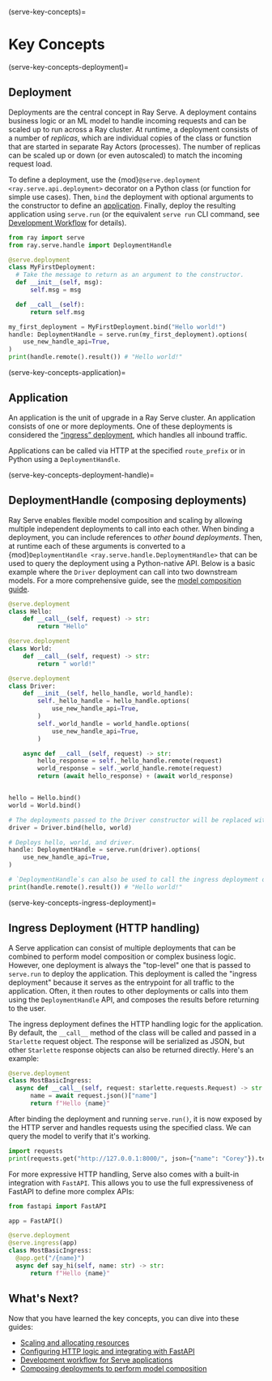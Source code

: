 (serve-key-concepts)=

# Key Concepts

(serve-key-concepts-deployment)=

## Deployment

Deployments are the central concept in Ray Serve.
A deployment contains business logic or an ML model to handle incoming requests and can be scaled up to run across a Ray cluster.
At runtime, a deployment consists of a number of *replicas*, which are individual copies of the class or function that are started in separate Ray Actors (processes).
The number of replicas can be scaled up or down (or even autoscaled) to match the incoming request load.

To define a deployment, use the {mod}`@serve.deployment <ray.serve.api.deployment>` decorator on a Python class (or function for simple use cases).
Then, `bind` the deployment with optional arguments to the constructor to define an [application](serve-key-concepts-application).
Finally, deploy the resulting application using `serve.run` (or the equivalent `serve run` CLI command, see [Development Workflow](serve-dev-workflow) for details).

```python
from ray import serve
from ray.serve.handle import DeploymentHandle

@serve.deployment
class MyFirstDeployment:
  # Take the message to return as an argument to the constructor.
  def __init__(self, msg):
      self.msg = msg

  def __call__(self):
      return self.msg

my_first_deployment = MyFirstDeployment.bind("Hello world!")
handle: DeploymentHandle = serve.run(my_first_deployment).options(
    use_new_handle_api=True,
)
print(handle.remote().result()) # "Hello world!"
```

(serve-key-concepts-application)=

## Application

An application is the unit of upgrade in a Ray Serve cluster. An application consists of one or more deployments. One of these deployments is considered the [“ingress” deployment](serve-key-concepts-ingress-deployment), which handles all inbound traffic.

Applications can be called via HTTP at the specified `route_prefix` or in Python using a `DeploymentHandle`.
 
(serve-key-concepts-deployment-handle)=

## DeploymentHandle (composing deployments)

Ray Serve enables flexible model composition and scaling by allowing multiple independent deployments to call into each other.
When binding a deployment, you can include references to _other bound deployments_.
Then, at runtime each of these arguments is converted to a {mod}`DeploymentHandle <ray.serve.handle.DeploymentHandle>` that can be used to query the deployment using a Python-native API.
Below is a basic example where the `Driver` deployment can call into two downstream models.
For a more comprehensive guide, see the [model composition guide](serve-model-composition).

```python
@serve.deployment
class Hello:
    def __call__(self, request) -> str:
        return "Hello"

@serve.deployment
class World:
    def __call__(self, request) -> str:
        return " world!"

@serve.deployment
class Driver:
    def __init__(self, hello_handle, world_handle):
        self._hello_handle = hello_handle.options(
            use_new_handle_api=True,
        )
        self._world_handle = world_handle.options(
            use_new_handle_api=True,
        )

    async def __call__(self, request) -> str:
        hello_response = self._hello_handle.remote(request)
        world_response = self._world_handle.remote(request)
        return (await hello_response) + (await world_response)


hello = Hello.bind()
world = World.bind()

# The deployments passed to the Driver constructor will be replaced with handles.
driver = Driver.bind(hello, world)

# Deploys hello, world, and driver.
handle: DeploymentHandle = serve.run(driver).options(
    use_new_handle_api=True,
)

# `DeploymentHandle`s can also be used to call the ingress deployment of an application.
print(handle.remote().result()) # "Hello world!"
```

(serve-key-concepts-ingress-deployment)=

## Ingress Deployment (HTTP handling)

A Serve application can consist of multiple deployments that can be combined to perform model composition or complex business logic.
However, one deployment is always the "top-level" one that is passed to `serve.run` to deploy the application.
This deployment is called the "ingress deployment" because it serves as the entrypoint for all traffic to the application.
Often, it then routes to other deployments or calls into them using the `DeploymentHandle` API, and composes the results before returning to the user.

The ingress deployment defines the HTTP handling logic for the application.
By default, the `__call__` method of the class will be called and passed in a `Starlette` request object.
The response will be serialized as JSON, but other `Starlette` response objects can also be returned directly.
Here's an example:

```python
@serve.deployment
class MostBasicIngress:
  async def __call__(self, request: starlette.requests.Request) -> str:
      name = await request.json()["name"]
      return f"Hello {name}"
```

After binding the deployment and running `serve.run()`, it is now exposed by the HTTP server and handles requests using the specified class.
We can query the model to verify that it's working.

```python
import requests
print(requests.get("http://127.0.0.1:8000/", json={"name": "Corey"}).text) # Hello Corey!
```

For more expressive HTTP handling, Serve also comes with a built-in integration with `FastAPI`.
This allows you to use the full expressiveness of FastAPI to define more complex APIs:

```python
from fastapi import FastAPI

app = FastAPI()

@serve.deployment
@serve.ingress(app)
class MostBasicIngress:
  @app.get("/{name}")
  async def say_hi(self, name: str) -> str:
      return f"Hello {name}"
```

## What's Next?
Now that you have learned the key concepts, you can dive into these guides:
- [Scaling and allocating resources](scaling-and-resource-allocation)
- [Configuring HTTP logic and integrating with FastAPI](http-guide)
- [Development workflow for Serve applications](serve-dev-workflow)
- [Composing deployments to perform model composition](serve-model-composition)
